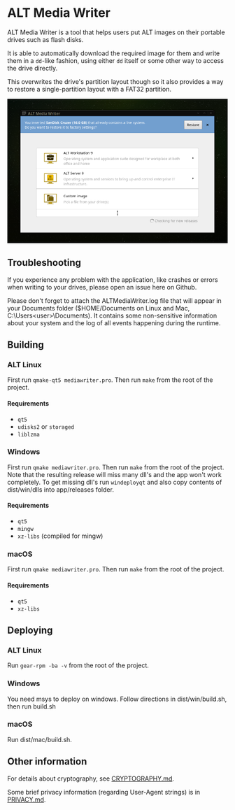 # ALT Media Writer

ALT Media Writer is a tool that helps users put ALT images on their portable drives such as flash disks.

It is able to automatically download the required image for them and write them in a `dd`-like fashion, using either `dd` itself or some other way to access the drive directly.

This overwrites the drive's partition layout though so it also provides a way to restore a single-partition layout with a FAT32 partition.

![ALT Media Writer front page](/dist/screenshots/frontpage.png)

## Troubleshooting

If you experience any problem with the application, like crashes or errors when writing to your drives, please open an issue here on Github.

Please don't forget to attach the ALTMediaWriter.log file that will appear in your Documents folder ($HOME/Documents on Linux and Mac, C:\Users\<user>\Documents). It contains some non-sensitive information about your system and the log of all events happening during the runtime.

## Building

### ALT Linux

First run `qmake-qt5 mediawriter.pro`. Then run `make` from the root of the project.

#### Requirements

* `qt5`
* `udisks2` or `storaged`
* `liblzma`

### Windows

First run `qmake mediawriter.pro`. Then run `make` from the root of the project. Note that the resulting release will miss many dll's and the app won't work completely. To get missing dll's run `windeployqt` and also copy contents of dist/win/dlls into app/releases folder.

#### Requirements

* `qt5`
* `mingw`
* `xz-libs` (compiled for mingw)

### macOS

First run `qmake mediawriter.pro`. Then run `make` from the root of the project.

#### Requirements

* `qt5`
* `xz-libs`

## Deploying

### ALT Linux

Run `gear-rpm -ba -v` from the root of the project.

### Windows

You need msys to deploy on windows. Follow directions in dist/win/build.sh, then run build.sh

### macOS

Run dist/mac/build.sh.

## Other information

For details about cryptography, see [CRYPTOGRAPHY.md](CRYPTOGRAPHY.md).

Some brief privacy information (regarding User-Agent strings) is in [PRIVACY.md](PRIVACY.md).
